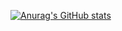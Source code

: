 [![Anurag's GitHub stats](https://github-readme-stats.vercel.app/api?username=unbeeyt)](https://github.com/anuraghazra/github-readme-stats)
